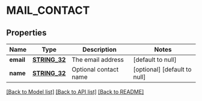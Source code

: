 # MAIL_CONTACT

## Properties
Name | Type | Description | Notes
------------ | ------------- | ------------- | -------------
**email** | [**STRING_32**](STRING_32.md) | The email address | [default to null]
**name** | [**STRING_32**](STRING_32.md) | Optional contact name | [optional] [default to null]

[[Back to Model list]](../README.md#documentation-for-models) [[Back to API list]](../README.md#documentation-for-api-endpoints) [[Back to README]](../README.md)



